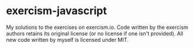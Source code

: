 # exercism-javascript

My solutions to the exercises on exercism.io. Code written by the exercism
authors retains its original license (or no license if one isn't provided). All
new code written by myself is licensed under MIT.
